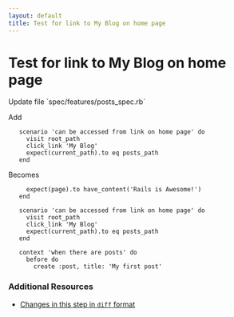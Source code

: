```yaml
---
layout: default
title: Test for link to My Blog on home page
---
```


<h1 id="main">Test for link to My Blog on home page</h1>
Update file `spec/features/posts_spec.rb`

Add
<pre><code>   scenario &#39;can be accessed from link on home page&#39; do
     visit root_path
     click_link &#39;My Blog&#39;
     expect(current_path).to eq posts_path
   end</code></pre>


Becomes
<pre><code>     expect(page).to have_content(&#39;Rails is Awesome!&#39;)
   end
 
   scenario &#39;can be accessed from link on home page&#39; do
     visit root_path
     click_link &#39;My Blog&#39;
     expect(current_path).to eq posts_path
   end
 
   context &#39;when there are posts&#39; do
     before do
       create :post, title: &#39;My first post&#39;
</code></pre>



### Additional Resources

* [Changes in this step in `diff` format](https://github.com/stevenhallen/rails_getting_started_bdd/commit/74eb255e05627adce9c35da0895d4526a741ad99)

